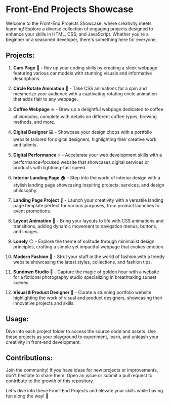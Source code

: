 # Front-End Projects Showcase

Welcome to the Front-End Projects Showcase, where creativity meets learning! Explore a diverse collection of engaging projects designed to enhance your skills in HTML, CSS, and JavaScript. Whether you're a beginner or a seasoned developer, there's something here for everyone.

## Projects:

1. **Cars Page** 🚗 - Rev up your coding skills by creating a sleek webpage featuring various car models with stunning visuals and informative descriptions.

2. **Circle Rotate Animation** 🔄 - Take CSS animations for a spin and mesmerize your audience with a captivating rotating circle animation that adds flair to any webpage.

3. **Coffee Webpage** ☕ - Brew up a delightful webpage dedicated to coffee aficionados, complete with details on different coffee types, brewing methods, and more.

4. **Digital Designer** 💻 - Showcase your design chops with a portfolio website tailored for digital designers, highlighting their creative work and talents.

5. **Digital Performance** ⚡ - Accelerate your web development skills with a performance-focused website that showcases digital services or products with lightning-fast speed.

6. **Interior Landing Page** 🏠 - Step into the world of interior design with a stylish landing page showcasing inspiring projects, services, and design philosophy.

7. **Landing Page Project** 🚀 - Launch your creativity with a versatile landing page template perfect for various purposes, from product launches to event promotions.

8. **Layout Animation** 🎨 - Bring your layouts to life with CSS animations and transitions, adding dynamic movement to navigation menus, buttons, and images.

9. **Lonely** 😔 - Explore the theme of solitude through minimalist design principles, crafting a simple yet impactful webpage that evokes emotion.

10. **Modern Fashion** 👗 - Strut your stuff in the world of fashion with a trendy website showcasing the latest styles, collections, and fashion tips.

11. **Sundown Studio** 🌅 - Capture the magic of golden hour with a website for a fictional photography studio specializing in breathtaking sunset scenes.

12. **Visual & Product Designer** 🎨 - Curate a stunning portfolio website highlighting the work of visual and product designers, showcasing their innovative projects and skills.

## Usage:

Dive into each project folder to access the source code and assets. Use these projects as your playground to experiment, learn, and unleash your creativity in front-end development.

## Contributions:

Join the community! If you have ideas for new projects or improvements, don't hesitate to share them. Open an issue or submit a pull request to contribute to the growth of this repository.

Let's dive into these Front-End Projects and elevate your skills while having fun along the way! 🚀
